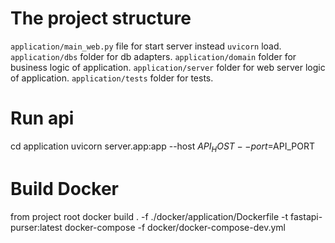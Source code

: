 # The project structure

`application/main_web.py` file for start server instead `uvicorn` load.
`application/dbs` folder for db adapters.
`application/domain` folder for business logic of application.
`application/server` folder for web server logic of application.
`application/tests` folder for tests.

# Run api
cd application
uvicorn server.app:app --host $API_HOST --port=$API_PORT

# Build Docker
from project root
docker build . -f ./docker/application/Dockerfile  -t fastapi-purser:latest
docker-compose  -f docker/docker-compose-dev.yml
